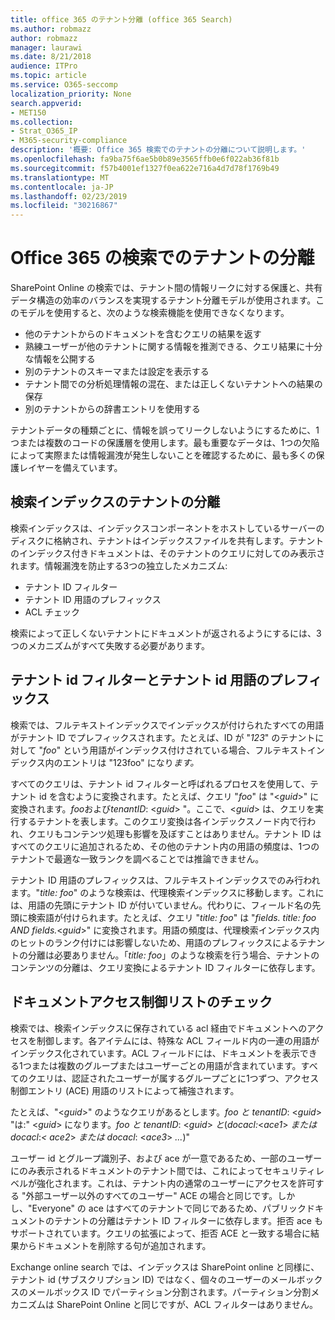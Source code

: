 ```yaml
---
title: office 365 のテナント分離 (office 365 Search)
ms.author: robmazz
author: robmazz
manager: laurawi
ms.date: 8/21/2018
audience: ITPro
ms.topic: article
ms.service: O365-seccomp
localization_priority: None
search.appverid:
- MET150
ms.collection:
- Strat_O365_IP
- M365-security-compliance
description: '概要: Office 365 検索でのテナントの分離について説明します。'
ms.openlocfilehash: fa9ba75f6ae5b0b89e3565ffb0e6f022ab36f81b
ms.sourcegitcommit: f57b4001ef1327f0ea622e716a4d7d78f1769b49
ms.translationtype: MT
ms.contentlocale: ja-JP
ms.lasthandoff: 02/23/2019
ms.locfileid: "30216867"
---
```

# <a name="tenant-isolation-in-office-365-search"></a>Office 365 の検索でのテナントの分離
SharePoint Online の検索では、テナント間の情報リークに対する保護と、共有データ構造の効率のバランスを実現するテナント分離モデルが使用されます。このモデルを使用すると、次のような検索機能を使用できなくなります。
- 他のテナントからのドキュメントを含むクエリの結果を返す
- 熟練ユーザーが他のテナントに関する情報を推測できる、クエリ結果に十分な情報を公開する
- 別のテナントのスキーマまたは設定を表示する
- テナント間での分析処理情報の混在、または正しくないテナントへの結果の保存
- 別のテナントからの辞書エントリを使用する

テナントデータの種類ごとに、情報を誤ってリークしないようにするために、1つまたは複数のコードの保護層を使用します。最も重要なデータは、1つの欠陥によって実際または情報漏洩が発生しないことを確認するために、最も多くの保護レイヤーを備えています。

## <a name="tenant-separation-for-the-search-index"></a>検索インデックスのテナントの分離
検索インデックスは、インデックスコンポーネントをホストしているサーバーのディスクに格納され、テナントはインデックスファイルを共有します。テナントのインデックス付きドキュメントは、そのテナントのクエリに対してのみ表示されます。情報漏洩を防止する3つの独立したメカニズム:
- テナント ID フィルター
- テナント ID 用語のプレフィックス
- ACL チェック

検索によって正しくないテナントにドキュメントが返されるようにするには、3つのメカニズムがすべて失敗する必要があります。

## <a name="tenant-id-filtering-and-tenant-id-term-prefixing"></a>テナント id フィルターとテナント id 用語のプレフィックス
検索では、フルテキストインデックスでインデックスが付けられたすべての用語がテナント ID でプレフィックスされます。たとえば、ID が "*123*" のテナントに対して "*foo*" という用語がインデックス付けされている場合、フルテキストインデックス内のエントリは "123foo" になり*ます。*

すべてのクエリは、テナント id フィルターと呼ばれるプロセスを使用して、テナント id を含むように変換されます。たとえば、クエリ "*foo*" は "<*guid*>" に変換されます。*foo*および*tenantID*: <*guid*> "。ここで、<*guid*> は、クエリを実行するテナントを表します。このクエリ変換は各インデックスノード内で行われ、クエリもコンテンツ処理も影響を及ぼすことはありません。テナント ID はすべてのクエリに追加されるため、その他のテナント内の用語の頻度は、1つのテナントで最適な一致ランクを調べることでは推論できません。

テナント ID 用語のプレフィックスは、フルテキストインデックスでのみ行われます。"*title: foo*" のような検索は、代理検索インデックスに移動します。これには、用語の先頭にテナント ID が付いていません。代わりに、フィールド名の先頭に検索語が付けられます。たとえば、クエリ "*title: foo*" は "*fields. title: foo AND fields.*<*guid*>" に変換されます。用語の頻度は、代理検索インデックス内のヒットのランク付けには影響しないため、用語のプレフィックスによるテナントの分離は必要ありません。「*title: foo*」のような検索を行う場合、テナントのコンテンツの分離は、クエリ変換によるテナント ID フィルターに依存します。

## <a name="document-access-control-list-checks"></a>ドキュメントアクセス制御リストのチェック
検索では、検索インデックスに保存されている acl 経由でドキュメントへのアクセスを制御します。各アイテムには、特殊な ACL フィールド内の一連の用語がインデックス化されています。ACL フィールドには、ドキュメントを表示できる1つまたは複数のグループまたはユーザーごとの用語が含まれています。すべてのクエリは、認証されたユーザーが属するグループごとに1つずつ、アクセス制御エントリ (ACE) 用語のリストによって補強されます。

たとえば、"<*guid*>" のようなクエリがあるとします。*foo と tenantID*: <*guid*> "は:" <*guid*> になります。*foo と tenantID*: <*guid*> *と*(*docacl:*<*ace1*> *または docacl*:*< ace2*> *または docacl*: <*ace3*> *...*)"

ユーザー id とグループ識別子、および ace が一意であるため、一部のユーザーにのみ表示されるドキュメントのテナント間では、これによってセキュリティレベルが強化されます。これは、テナント内の通常のユーザーにアクセスを許可する "外部ユーザー以外のすべてのユーザー" ACE の場合と同じです。しかし、"Everyone" の ace はすべてのテナントで同じであるため、パブリックドキュメントのテナントの分離はテナント ID フィルターに依存します。拒否 ace もサポートされています。クエリの拡張によって、拒否 ACE と一致する場合に結果からドキュメントを削除する句が追加されます。

Exchange online search では、インデックスは SharePoint online と同様に、テナント id (サブスクリプション ID) ではなく、個々のユーザーのメールボックスのメールボックス ID でパーティション分割されます。パーティション分割メカニズムは SharePoint Online と同じですが、ACL フィルターはありません。
